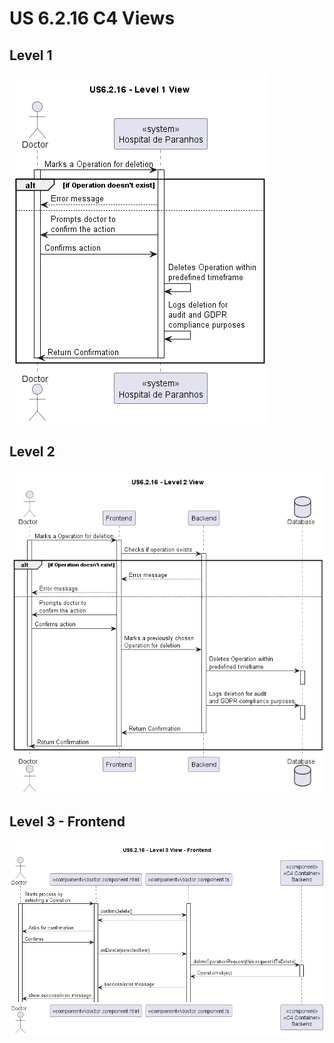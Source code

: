 # US 6.2.16 C4 Views
## Level 1
![](level-1/US6-2-16-level-1-view.png)
## Level 2
![](level-2/US6-2-16-level-2-view.png)
## Level 3 - Frontend
![](level-3/US6-2-16-level-3-view-frontend.png)